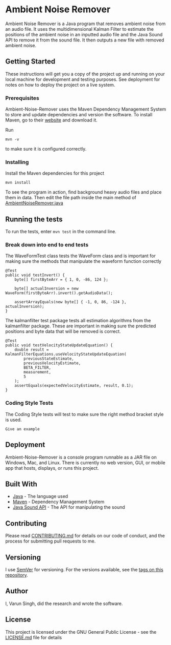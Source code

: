 # Ambient Noise Remover

Ambient Noise Remover is a Java program that removes ambient noise from an audio file. It uses the multidimensional Kalman Filter to estimate the positions of the ambient noise in an inputted audio file and the Java Sound API to remove it from the sound file. It then outputs a new file with removed ambient noise. 

## Getting Started

These instructions will get you a copy of the project up and running on your local machine for development and testing purposes. See deployment for notes on how to deploy the project on a live system.

### Prerequisites

Ambient-Noise-Remover uses the Maven Dependency Management System to store and update dependencies and version the software. To install Maven, go to their [website](https://maven.apache.org) and download it. 

Run 
```
mvn -v
```

to make sure it is configured correctly. 

### Installing

Install the Maven dependencies for this project

```
mvn install
```

To see the program in action, find background heavy audio files and place them in data. Then edit the file path inside the main method of [AmbientNoiseRemover.java](src/main/java/com/varunsingh/ambientnoiseremover/AmbientNoiseRemover.java)

## Running the tests

To run the tests, enter `mvn test` in the command line. 

### Break down into end to end tests

The WaveFormTest class tests the WaveForm class and is important for making sure the methods that manipulate the waveform function correctly

```
@Test
public void testInvert() {
    byte[] firstByteArr = { 1, 0, -86, 124 };

    byte[] actualInversion = new WaveForm(firstByteArr).invert().getAudioData();

    assertArrayEquals(new byte[] { -1, 0, 86, -124 }, actualInversion);
}
```

The kalmanfilter test package tests all estimation algorithms from the kalmanfilter package. These are important in making sure the predicted positions and byte data that will be removed is correct.

```
@Test
public void testVelocityStateUpdateEquation() {
    double result = KalmanFilterEquations.useVelocityStateUpdateEquation(
        previousStateEstimate,
        previousVelocityEstimate, 
        BETA_FILTER, 
        measurement, 
        5
    );
    assertEquals(expectedVelocityEstimate, result, 0.1);
}
```

### Coding Style Tests

The Coding Style tests will test to make sure the right method bracket style is used.

```
Give an example
```

## Deployment

Ambient-Noise-Remover is a console program runnable as a JAR file on Windows, Mac, and Linux. There is currently no web version, GUI, or mobile app that hosts, displays, or runs this project. 

## Built With

* [Java](https://www.java.com/en/) - The language used
* [Maven](https://maven.apache.org/) - Dependency Management System
* [Java Sound API](https://www.oracle.com/java/technologies/java-sound-api.html) - The API for manipulating the sound

## Contributing

Please read [CONTRIBUTING.md](CONTRIBUTING.md) for details on our code of conduct, and the process for submitting pull requests to me.

## Versioning

I use [SemVer](http://semver.org/) for versioning. For the versions available, see the [tags on this repository](https://github.com/Borumer/Ambient-Noise-Remover/tags). 

## Author

I, Varun Singh, did the research and wrote the software. 

## License

This project is licensed under the GNU General Public License - see the [LICENSE.md](LICENSE.md) file for details


